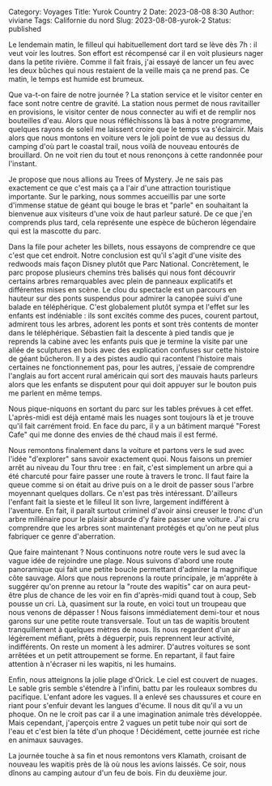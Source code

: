 Category: Voyages
Title: Yurok Country 2
Date: 2023-08-08 8:30
Author: viviane
Tags: Californie du nord
Slug: 2023-08-08-yurok-2
Status: published

Le lendemain matin, le filleul qui habituellement dort tard se lève dès 7h : il veut voir les loutres. Son effort est récompensé car il en voit plusieurs nager dans la petite rivière. Comme il fait frais, j'ai essayé de lancer un feu avec les deux bûches qui nous restaient de la veille mais ça ne prend pas. Ce matin, le temps est humide est brumeux.

Que va-t-on faire de notre journée ? La station service et le visitor center en face sont notre centre de gravité. La station nous permet de nous ravitailler en provisions, le visitor center de nous connecter au wifi et de remplir nos bouteilles d'eau. Alors que nous réfléchissons là bas à notre programme, quelques rayons de soleil me laissent croire que le temps va s'éclaircir. Mais alors que nous montons en voiture vers le joli point de vue au dessus du camping d'où part le coastal trail, nous voilà de nouveau entourés de brouillard. On ne voit rien du tout et nous renonçons à cette randonnée pour l'instant.

Je propose que nous allions au Trees of Mystery. Je ne sais pas exactement ce que c'est mais ça a l'air d'une attraction touristique importante. Sur le parking, nous sommes accueillis par une sorte d'immense statue de géant qui bouge le bras et "parle" en souhaitant la bienvenue aux visiteurs d'une voix de haut parleur saturé. De ce que j'en comprends plus tard, cela représente une espèce de bûcheron légendaire qui est la mascotte du parc.

Dans la file pour acheter les billets, nous essayons de comprendre ce que c'est que cet endroit. Notre conclusion est qu'il s'agit d'une visite des redwoods mais façon Disney plutôt que Parc National. Concrètement, le parc propose plusieurs chemins très balisés qui nous font découvrir certains arbres remarquables avec plein de panneaux explicatifs et différentes mises en scène. Le clou du spectacle est un parcours en hauteur sur des ponts suspendus pour admirer la canopée suivi d'une balade en téléphérique. C'est globalement plutôt sympa et l'effet sur les enfants est indéniable : ils sont excités comme des puces, courent partout, admirent tous les arbres, adorent les ponts et sont très contents de monter dans le téléphérique. Sébastien fait la descente à pied tandis que je reprends la cabine avec les enfants puis que je termine la visite par une allée de sculptures en bois avec des explication confuses sur cette histoire de géant bûcheron. Il y a des pistes audio qui racontent l'histoire mais certaines ne fonctionnement pas, pour les autres, j'essaie de comprendre l'anglais au fort accent rural américain qui sort des mauvais hauts parleurs alors que les enfants se disputent pour qui doit appuyer sur le bouton puis me parlent en même temps.

Nous pique-niquons en sortant du parc sur les tables prévues à cet effet. L'après-midi est déjà entamé mais les nuages sont toujours là et je trouve qu'il fait carrément froid. En face du parc, il y a un bâtiment marqué "Forest Cafe" qui me donne des envies de thé chaud mais il est fermé.

Nous remontons finalement dans la voiture et partons vers le sud avec l'idée "d'explorer" sans savoir exactement quoi. Nous faisons un premier arrêt au niveau du Tour thru tree : en fait, c'est simplement un arbre qui a été charcuté pour faire passer une route à travers le tronc. Il faut faire la queue comme si on était au drive puis on a le droit de passer sous l'arbre moyennant quelques dollars. Ce n'est pas très intéressant. D'ailleurs l'enfant fait la sieste et le filleul lit son livre, largement indifférent à l'aventure. En fait, il paraît surtout criminel d'avoir ainsi creuser le tronc d'un arbre millénaire pour le plaisir absurde d'y faire passer une voiture. J'ai cru comprendre que les arbres sont maintenant protégés et qu'on ne peut plus fabriquer ce genre d'aberration.

Que faire maintenant ? Nous continuons notre route vers le sud avec la vague idée de rejoindre une plage. Nous suivons d'abord une route panoramique qui fait une petite boucle permettant d'admirer la magnifique côte sauvage. Alors que nous reprenons la route principale, je m'apprête à suggérer qu'on prenne au retour la "route des wapitis" car on aura peut-être plus de chance de les voir en fin d'après-midi quand tout à coup, Seb pousse un cri. Là, quasiment sur la route, en voici tout un troupeau que nous venons de dépasser ! Nous faisons immédiatement demi-tour et nous garons sur une petite route transversale. Tout un tas de wapitis broutent tranquillement à quelques mètres de nous. Ils nous regardent d'un air légèrement méfiant, prêts à déguerpir, puis reprennent leur activité, indifférents. On reste un moment à les admirer. D'autres voitures se sont arrêtées et un petit attroupement se forme. En repartant, il faut faire attention à n'écraser ni les wapitis, ni les humains. 

Enfin, nous atteignons la jolie plage d'Orick. Le ciel est couvert de nuages. Le sable gris semble s'étendre à l'infini, battu par les rouleaux sombres du pacifique. L'enfant adore les vagues. Il a enlevé ses chaussures et coure en riant pour s'enfuir devant les langues d'écume. Il nous dit qu'il a vu un phoque. On ne le croit pas car il a une imagination animale très développée. Mais cependant, j'aperçois entre 2 vagues un petit tube noir qui sort de l'eau et c'est bien la tête d'un phoque ! Décidément, cette journée est riche en animaux sauvages. 

La journée touche à sa fin et nous remontons vers Klamath, croisant de nouveau les wapitis près de là où nous les avions laissés. Ce soir, nous dînons au camping autour d'un feu de bois. Fin du deuxième jour. 
